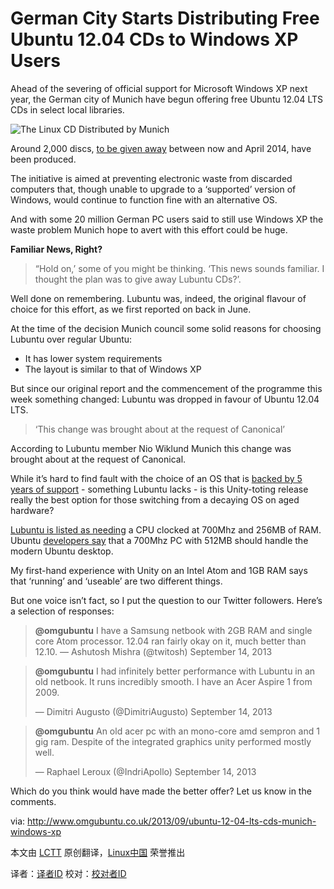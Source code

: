 German City Starts Distributing Free Ubuntu 12.04 CDs to Windows XP Users
================================================================================
Ahead of the severing of official support for Microsoft Windows XP next year, the German city of Munich have begun offering free Ubuntu 12.04 LTS CDs in select local libraries.

![The Linux CD Distributed by Munich](http://www.omgubuntu.co.uk/wp-content/uploads/2013/09/linuxcd-800_kl.jpg)

Around 2,000 discs, [to be given away](http://www.muenchen.de/rathaus/Stadtverwaltung/Direktorium/IT-Beauftragte/Aktuelles/linux_cd.html) between now and April 2014, have been produced.

The initiative is aimed at preventing electronic waste from discarded computers that, though unable to upgrade to a ‘supported’ version of Windows, would continue to function fine with an alternative OS.

And with some 20 million German PC users said to still use Windows XP the waste problem Munich hope to avert with this effort could be huge.

**Familiar News, Right?**

> “Hold on,’ some of you might be thinking. ‘This news sounds familiar. I thought the plan was to give away Lubuntu CDs?’.

Well done on remembering. Lubuntu was, indeed, the original flavour of choice for this effort, as we first reported on back in June.

At the time of the decision Munich council some solid reasons for choosing Lubuntu over regular Ubuntu:

- It has lower system requirements
- The layout is similar to that of Windows XP

But since our original report and the commencement of the programme this week something changed: Lubuntu was dropped in favour of Ubuntu 12.04 LTS.

> ‘This change was brought about at the request of Canonical’

According to Lubuntu member Nio Wiklund Munich this change was brought about at the request of Canonical.

While it’s hard to find fault with the choice of an OS that is [backed by 5 years of support](http://www.omgubuntu.co.uk/2011/10/ubuntu-12-04-lts-desktop-to-be-supported-for-five-years) - something Lubuntu lacks - is this Unity-toting release really the best option for those switching from a decaying OS on aged hardware?

[Lubuntu is listed as needing](https://wiki.ubuntu.com/Lubuntu#System_Requirements) a CPU clocked at 700Mhz and 256MB of RAM. Ubuntu [developers say](https://help.ubuntu.com/community/Installation/SystemRequirements) that a 700Mhz PC with 512MB should handle the modern Ubuntu desktop.

My first-hand experience with Unity on an Intel Atom and 1GB RAM says that ‘running’ and ‘useable’ are two different things.

But one voice isn’t fact, so I put the question to our Twitter followers. Here’s a selection of responses:

> **@omgubuntu** I have a Samsung netbook with 2GB RAM and single core Atom processor. 12.04 ran fairly okay on it, much better than 12.10.
> — Ashutosh Mishra (@twitosh) September 14, 2013

> **@omgubuntu** I had infinitely better performance with Lubuntu in an old netbook. It runs incredibly smooth. I have an Acer Aspire 1 from 2009.
> 
> — Dimitri Augusto (@DimitriAugusto) September 14, 2013

> **@omgubuntu** An old acer pc with an mono-core amd sempron and 1 gig ram. Despite of the integrated graphics unity performed mostly well.
> 
> — Raphael Leroux (@IndriApollo) September 14, 2013

Which do you think would have made the better offer? Let us know in the comments.

via: http://www.omgubuntu.co.uk/2013/09/ubuntu-12-04-lts-cds-munich-windows-xp

本文由 [LCTT][] 原创翻译，[Linux中国][] 荣誉推出

译者：[译者ID][] 校对：[校对者ID][]

[LCTT]:https://github.com/LCTT/TranslateProject
[Linux中国]:http://www.linux.cn/
[译者ID]:http://www.linux.cn/space/译者ID
[校对者ID]:http://www.linux.cn/space/校对者ID

[1]:http://www.omgubuntu.co.uk/2013/09/ubuntu-12-04-lts-cds-munich-windows-xp
[2]:http://www.muenchen.de/rathaus/Stadtverwaltung/Direktorium/IT-Beauftragte/Aktuelles/linux_cd.html
[3]:http://www.omgubuntu.co.uk/2011/10/ubuntu-12-04-lts-desktop-to-be-supported-for-five-years
[4]:https://wiki.ubuntu.com/Lubuntu#System_Requirements
[5]:https://help.ubuntu.com/community/Installation/SystemRequirements